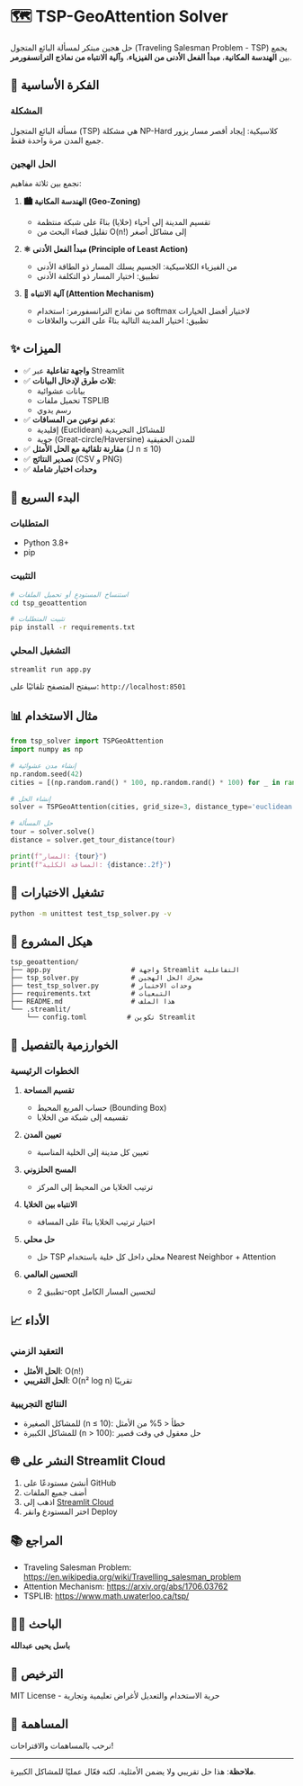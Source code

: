 # 🗺️ TSP-GeoAttention Solver

حل هجين مبتكر لمسألة البائع المتجول (Traveling Salesman Problem - TSP) يجمع بين **الهندسة المكانية**، **مبدأ الفعل الأدنى من الفيزياء**، و**آلية الانتباه من نماذج الترانسفورمر**.

## 🎯 الفكرة الأساسية

### المشكلة
مسألة البائع المتجول (TSP) هي مشكلة NP-Hard كلاسيكية: إيجاد أقصر مسار يزور جميع المدن مرة واحدة فقط.

### الحل الهجين
نجمع بين ثلاثة مفاهيم:

1. **🏙️ الهندسة المكانية (Geo-Zoning)**
   - تقسيم المدينة إلى أحياء (خلايا) بناءً على شبكة منتظمة
   - تقليل فضاء البحث من O(n!) إلى مشاكل أصغر

2. **⚛️ مبدأ الفعل الأدنى (Principle of Least Action)**
   - من الفيزياء الكلاسيكية: الجسيم يسلك المسار ذو الطاقة الأدنى
   - تطبيق: اختيار المسار ذو التكلفة الأدنى

3. **🧠 آلية الانتباه (Attention Mechanism)**
   - من نماذج الترانسفورمر: استخدام softmax لاختيار أفضل الخيارات
   - تطبيق: اختيار المدينة التالية بناءً على القرب والعلاقات

## ✨ الميزات

- ✅ **واجهة تفاعلية** عبر Streamlit
- ✅ **ثلاث طرق لإدخال البيانات**:
  - بيانات عشوائية
  - تحميل ملفات TSPLIB
  - رسم يدوي
- ✅ **دعم نوعين من المسافات**:
  - إقليدية (Euclidean) للمشاكل التجريدية
  - جوية (Great-circle/Haversine) للمدن الحقيقية
- ✅ **مقارنة تلقائية مع الحل الأمثل** (لـ n ≤ 10)
- ✅ **تصدير النتائج** (CSV و PNG)
- ✅ **وحدات اختبار شاملة**

## 🚀 البدء السريع

### المتطلبات
- Python 3.8+
- pip

### التثبيت

```bash
# استنساخ المستودع أو تحميل الملفات
cd tsp_geoattention

# تثبيت المتطلبات
pip install -r requirements.txt
```

### التشغيل المحلي

```bash
streamlit run app.py
```

سيفتح المتصفح تلقائيًا على: `http://localhost:8501`

## 📊 مثال الاستخدام

```python
from tsp_solver import TSPGeoAttention
import numpy as np

# إنشاء مدن عشوائية
np.random.seed(42)
cities = [(np.random.rand() * 100, np.random.rand() * 100) for _ in range(10)]

# إنشاء الحل
solver = TSPGeoAttention(cities, grid_size=3, distance_type='euclidean')

# حل المسألة
tour = solver.solve()
distance = solver.get_tour_distance(tour)

print(f"المسار: {tour}")
print(f"المسافة الكلية: {distance:.2f}")
```

## 🧪 تشغيل الاختبارات

```bash
python -m unittest test_tsp_solver.py -v
```

## 📁 هيكل المشروع

```
tsp_geoattention/
├── app.py                    # واجهة Streamlit التفاعلية
├── tsp_solver.py             # محرك الحل الهجين
├── test_tsp_solver.py        # وحدات الاختبار
├── requirements.txt          # التبعيات
├── README.md                 # هذا الملف
└── .streamlit/
    └── config.toml          # تكوين Streamlit
```

## 🔧 الخوارزمية بالتفصيل

### الخطوات الرئيسية

1. **تقسيم المساحة**
   - حساب المربع المحيط (Bounding Box)
   - تقسيمه إلى شبكة من الخلايا

2. **تعيين المدن**
   - تعيين كل مدينة إلى الخلية المناسبة

3. **المسح الحلزوني**
   - ترتيب الخلايا من المحيط إلى المركز

4. **الانتباه بين الخلايا**
   - اختيار ترتيب الخلايا بناءً على المسافة

5. **حل محلي**
   - حل TSP محلي داخل كل خلية باستخدام Nearest Neighbor + Attention

6. **التحسين العالمي**
   - تطبيق 2-opt لتحسين المسار الكامل

## 📈 الأداء

### التعقيد الزمني
- **الحل الأمثل**: O(n!)
- **الحل التقريبي**: O(n² log n) تقريبًا

### النتائج التجريبية
- للمشاكل الصغيرة (n ≤ 10): خطأ < 5% من الأمثل
- للمشاكل الكبيرة (n > 100): حل معقول في وقت قصير

## 🌐 النشر على Streamlit Cloud

1. أنشئ مستودعًا على GitHub
2. أضف جميع الملفات
3. اذهب إلى [Streamlit Cloud](https://streamlit.io/cloud)
4. اختر المستودع وانقر Deploy

## 📚 المراجع

- Traveling Salesman Problem: https://en.wikipedia.org/wiki/Travelling_salesman_problem
- Attention Mechanism: https://arxiv.org/abs/1706.03762
- TSPLIB: https://www.math.uwaterloo.ca/tsp/

## 👨‍🔬 الباحث

**باسل يحيى عبدالله**

## 📝 الترخيص

MIT License - حرية الاستخدام والتعديل لأغراض تعليمية وتجارية

## 🤝 المساهمة

نرحب بالمساهمات والاقتراحات!

---

**ملاحظة**: هذا حل تقريبي ولا يضمن الأمثلية، لكنه فعّال عمليًا للمشاكل الكبيرة.

